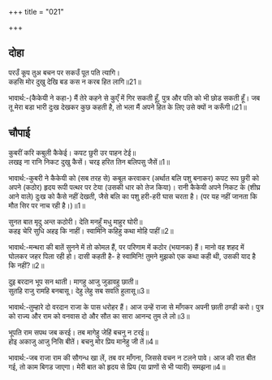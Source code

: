 +++
title = "021"

+++
## दोहा
परउँ कूप तुअ बचन पर सकउँ पूत पति त्यागि।  
कहसि मोर दुखु देखि बड कस न करब हित लागि॥21॥  

भावार्थ:-(कैकेयी ने कहा-) मैं तेरे कहने से कुएँ में गिर सकती हूँ, पुत्र और पति को भी छोड सकती हूँ। जब तू मेरा बडा भारी दुःख देखकर कुछ कहती है, तो भला मैं अपने हित के लिए उसे क्यों न करूँगी॥21॥  




## चौपाई
कुबरीं करि कबुली कैकेई। कपट छुरी उर पाहन टेई॥  
लखइ ना रानि निकट दुखु कैसें। चरइ हरित तिन बलिपसु जैसें॥1॥  

भावार्थ:-कुबरी ने कैकेयी को (सब तरह से) कबूल करवाकर (अर्थात बलि पशु बनाकर) कपट रूप छुरी को अपने (कठोर) हृदय रूपी पत्थर पर टेया (उसकी धार को तेज किया)। रानी कैकेयी अपने निकट के (शीघ्र आने वाले) दुःख को कैसे नहीं देखती, जैसे बलि का पशु हरी-हरी घास चरता है। (पर यह नहीं जानता कि मौत सिर पर नाच रही है।)॥1॥  

सुनत बात मृदु अन्त कठोरी। देति मनहुँ मधु माहुर घोरी॥  
कहइ चेरि सुधि अहइ कि नाहीं। स्वामिनि कहिहु कथा मोहि पाहीं॥2॥  

भावार्थ:-मन्थरा की बातें सुनने में तो कोमल हैं, पर परिणाम में कठोर (भयानक) हैं। मानो वह शहद में घोलकर जहर पिला रही हो। दासी कहती है- हे स्वामिनि! तुमने मुझको एक कथा कही थी, उसकी याद है कि नहीं?॥2॥  

दुइ बरदान भूप सन थाती। मागहु आजु जुडावहु छाती॥  
सुतहि राजु रामहि बनबासू। देहु लेहु सब सवति हुलासू॥3॥  

भावार्थ:-तुम्हारे दो वरदान राजा के पास धरोहर हैं। आज उन्हें राजा से माँगकर अपनी छाती ठण्डी करो। पुत्र को राज्य और राम को वनवास दो और सौत का सारा आनन्द तुम ले लो॥3॥  

भूपति राम सपथ जब करई। तब मागेहु जेहिं बचनु न टरई॥  
होइ अकाजु आजु निसि बीतें। बचनु मोर प्रिय मानेहु जी तें॥4॥  

भावार्थ:-जब राजा राम की सौगन्ध खा लें, तब वर माँगना, जिससे वचन न टलने पावे। आज की रात बीत गई, तो काम बिगड जाएगा। मेरी बात को हृदय से प्रिय (या प्राणों से भी प्यारी) समझना॥4॥  

